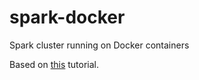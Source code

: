 # spark-docker
Spark cluster running on Docker containers

Based on [this](https://towardsdatascience.com/a-journey-into-big-data-with-apache-spark-part-2-4511aa19a900) tutorial.
